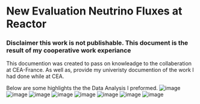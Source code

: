 # New Evaluation Neutrino Fluxes at Reactor

### Disclaimer this work is not publishable. This document is the result of my cooperative work experiance ###

This documention was created to pass on knowleadge to the collaberation at CEA-France. As well as, provide my univeristy documention of the work I had done while at CEA.

Below are some highlights the the Data Analysis I preformed. 
![image](https://user-images.githubusercontent.com/20325116/206877149-541c8983-5562-43cd-af19-194b9677f197.png)
![image](https://user-images.githubusercontent.com/20325116/206877157-c4e2d621-a932-41d3-8656-b7043fcf6332.png)
![image](https://user-images.githubusercontent.com/20325116/206877136-0ac21d63-1043-420d-bcfd-1c10d2073693.png)
![image](https://user-images.githubusercontent.com/20325116/206877174-4ea16c26-dc1a-44f1-ada7-cd7aa247816f.png)
![image](https://user-images.githubusercontent.com/20325116/206877182-dcb29119-3695-4d4d-b71b-c4755e6dde7c.png)
![image](https://user-images.githubusercontent.com/20325116/206877164-cf2d5ade-7fe7-4f17-b8b2-c6b54e096978.png)
![image](https://user-images.githubusercontent.com/20325116/206877188-0278245d-f3c6-42f0-99ef-b250293b33ed.png)
![image](https://user-images.githubusercontent.com/20325116/206877101-d972dc86-0e8c-4899-b8c9-582a2502496d.png)


